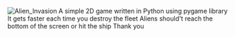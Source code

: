 ![Alien_Invasion](https://github.com/user-attachments/assets/94134045-0794-4984-bb6f-5a9cb5b82e3f)
A simple 2D game written in Python using pygame library
It gets faster each time you destroy the fleet
Aliens should't reach the bottom of the screen or hit the ship
Thank you
